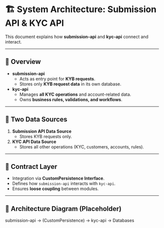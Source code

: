 # 🏗️ System Architecture: Submission API & KYC API

This document explains how **submission-api** and **kyc-api** connect and interact.

---

## 🔹 Overview
- **submission-api**
  - Acts as entry point for **KYB requests**.
  - Stores only **KYB request data** in its own database.
- **kyc-api**
  - Manages **all KYC operations** and account-related data.
  - Owns **business rules, validations, and workflows**.

---

## 🔹 Two Data Sources
1. **Submission API Data Source**
   - Stores KYB requests only.  
2. **KYC API Data Source**
   - Stores all other operations (KYC, customers, accounts, rules).  

---

## 🔹 Contract Layer
- Integration via **CustomPersistence Interface**.  
- Defines how `submission-api` interacts with `kyc-api`.  
- Ensures **loose coupling** between modules.  

---

## 🔹 Architecture Diagram (Placeholder)
submission-api → (CustomPersistence) → kyc-api → Databases
